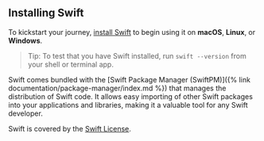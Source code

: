 ## Installing Swift

To kickstart your journey, [install Swift](/install) to begin using it on **macOS**, **Linux**, or **Windows**. 

> Tip: To test that you have Swift installed, run `swift --version` from your shell or terminal app.

Swift comes bundled with the [Swift Package Manager (SwiftPM)]({% link documentation/package-manager/index.md %}) that manages the distribution of Swift code. It allows easy importing of other Swift packages into your applications and libraries, making it a valuable tool for any Swift developer.

Swift is covered by the [Swift License](swift.org/LICENSE.txt).
